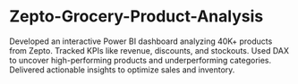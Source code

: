 # Zepto-Grocery-Product-Analysis
Developed an interactive Power BI dashboard analyzing 40K+ products from Zepto. Tracked KPIs like revenue, discounts, and stockouts. Used DAX to uncover high-performing products and underperforming categories. Delivered actionable insights to optimize sales and inventory.
